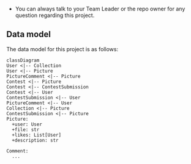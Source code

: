 
- You can always talk to your Team Leader or the repo owner for any question regarding this project.

## Data model

The data model for this project is as follows:

```mermaid
classDiagram
User <|-- Collection
User <|-- Picture
PictureComment <|-- Picture
Contest <|-- Picture
Contest <|-- ContestSubmission
Contest <|-- User
ContestSubmission <|-- User
PictureComment <|-- User
Collection <|-- Picture
ContestSubmission <|-- Picture
Picture:
  +user: User
  +file: str
  +likes: List[User]
  +description: str

Comment:
  ...
```